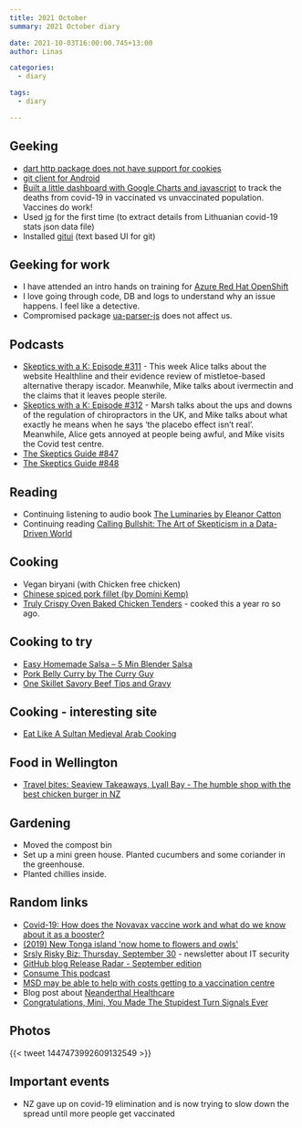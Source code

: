 ```yaml
---
title: 2021 October
summary: 2021 October diary

date: 2021-10-03T16:00:00.745+13:00
author: Linas

categories:
  - diary

tags:
  - diary

---
```


## Geeking

* [dart http package does not have support for cookies](https://github.com/dart-lang/http/issues/170)
* [git client for Android](https://play.google.com/store/apps/details?id=com.manichord.mgit)
* [Built a little dashboard with Google Charts and javascript](https://laisvamaniai.com/2021/10/lietuvoje-nuo-covid-19-daugiausiai-mirsta-neskiepyti/) to track the deaths from covid-19 in vaccinated vs unvaccinated population. Vaccines do work!
* Used [jq](https://stedolan.github.io/jq/) for the first time (to extract details from Lithuanian covid-19 stats json data file)
* Installed [gitui](https://github.com/Extrawurst/gitui) (text based UI for git)

## Geeking for work

* I have attended an intro hands on training for [Azure Red Hat OpenShift](https://azure.microsoft.com/en-us/services/openshift/)
* I love going through code, DB and logs to understand why an issue happens. I feel like a detective.
* Compromised package [ua-parser-js](https://github.com/advisories/GHSA-pjwm-rvh2-c87w) does not affect us.
 
## Podcasts

* [Skeptics with a K: Episode #311](http://www.merseysideskeptics.org.uk/2021/09/skeptics-with-a-k-episode-311/) - This week Alice talks about the website Healthline and their evidence review of mistletoe-based alternative therapy iscador. Meanwhile, Mike talks about ivermectin and the claims that it leaves people sterile.
* [Skeptics with a K: Episode #312](http://www.merseysideskeptics.org.uk/2021/09/skeptics-with-a-k-episode-312/) - Marsh talks about the ups and downs of the regulation of chiropractors in the UK, and Mike talks about what exactly he means when he says ‘the placebo effect isn’t real’. Meanwhile, Alice gets annoyed at people being awful, and Mike visits the Covid test centre.
* [The Skeptics Guide #847](https://www.theskepticsguide.org/podcasts/episode-847)
* [The Skeptics Guide #848](https://www.theskepticsguide.org/podcasts/episode-848)

## Reading

* Continuing listening to audio book [The Luminaries by Eleanor Catton](https://www.goodreads.com/book/show/17333230-the-luminaries)
* Continuing reading [Calling Bullshit: The Art of Skepticism in a Data-Driven World](https://www.goodreads.com/book/show/48889983-calling-bullshit) 

## Cooking

* Vegan biryani (with Chicken free chicken)
* [Chinese spiced pork fillet (by Domini Kemp)](https://docs.google.com/document/d/1nOOw9_O7rcYLlAeGSjFLV-i59XH7o2n8XEz-v5U_mbg/edit?usp=sharing)
* [Truly Crispy Oven Baked Chicken Tenders](https://www.recipetineats.com/truly-golden-crunchy-baked-chicken-tenders-less-mess/) - cooked this a year ro so ago.


## Cooking to try

* [Easy Homemade Salsa – 5 Min Blender Salsa](https://www.veganricha.com/easy-homemade-salsa/)
* [Pork Belly Curry by The Curry Guy](https://greatcurryrecipes.net/2014/05/04/chilli-pork-belly-recipe-chef-palash-mitra/)
* [One Skillet Savory Beef Tips and Gravy](https://www.smalltownwoman.com/one-skillet-savory-beef-tips-and-gravy/)


## Cooking - interesting site

* [Eat Like A Sultan Medieval Arab Cooking](http://eatlikeasultan.com/)

## Food in Wellington

* [Travel bites: Seaview Takeaways, Lyall Bay - The humble shop with the best chicken burger in NZ](https://i.stuff.co.nz/travel/experiences/food-and-wine-holidays/300434221/travel-bites-seaview-takeaways-lyall-bay--the-humble-shop-with-the-best-chicken-burger-in-nz?utm_source=pocket_mylist)

## Gardening

* Moved the compost bin
* Set up a mini green house. Planted cucumbers and some coriander in the greenhouse. 
* Planted chillies inside.

## Random links

* [Covid-19: How does the Novavax vaccine work and what do we know about it as a booster?](https://i.stuff.co.nz/national/health/coronavirus/300408514/covid19-how-does-the-novavax-vaccine-work-and-what-do-we-know-about-it-as-a-booster)
* [(2019) New Tonga island 'now home to flowers and owls'](https://www.bbc.com/news/world-asia-47153797)
* [Srsly Risky Biz: Thursday, September 30](https://srslyriskybiz.substack.com/p/srsly-risky-biz-thursday-september-958) - newsletter about IT security
* [GitHub blog Release Radar - September edition](https://github.blog/2021-10-08-release-radar-aug-2021/)
* [Consume This podcast](https://www.consumer.org.nz/articles/consume-this-podcast)
* [MSD may be able to help with costs getting to a vaccination centre](https://www.workandincome.govt.nz/about-work-and-income/news/2021/covid-19-vaccination-update.html)
* Blog post about [Neanderthal Healthcare](https://theness.com/neurologicablog/index.php/neanderthal-healthcare/)
* [Congratulations, Mini, You Made The Stupidest Turn Signals Ever](https://jalopnik.com/congratulations-mini-you-made-the-stupidest-turn-sign-1847727385)
 
## Photos

{{< tweet 1447473992609132549 >}}

## Important events

* NZ gave up on covid-19 elimination and is now trying to slow down the spread until more people get vaccinated
